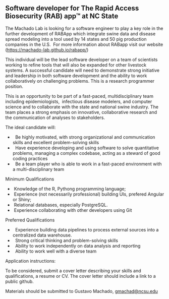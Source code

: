## Software developer for The Rapid Access Biosecurity (RAB) app™ at NC State
  
The Machado Lab is looking for a software engineer to play a key role in the further development of RABApp which integrate swine data and disease spread modeling into a tool used by 14 states and 50 pig production companies in the U.S.  For more information about RABapp visit our website (https://machado-lab.github.io/rabapp/)  
  
This individual will be the lead software developer on a team of scientists working to refine tools that will also be expanded for other livestock systems. A successful candidate will need to demonstrate strong initiative and leadership in both software development and the ability to work collaboratively on challenging problems. This is a research programmer position.  
  
This is an opportunity to be part of a fast-paced, multidisciplinary team including epidemiologists,  infectious disease modelers, and computer science and to collaborate with the state and national swine industry. The team places a strong emphasis on innovative, collaborative research and the communication of analyses to stakeholders.  
  
The ideal candidate will:  
  
-   Be highly motivated, with strong organizational and communication skills and excellent problem-solving skills  
-   Have experience developing and using software to solve quantitative problems, managing a complex codebase, acting as a steward of good coding practices  
-   Be a team player who is able to work in a fast-paced environment with a multi-disciplinary team  
  
Minimum Qualifications  
  
-  Knowledge of the R, Pythong programming language;    
-  Experience (not necessarily professional) building UIs, prefered Angular or Shiny;  
-  Relational databases, especially PostgreSQL.  
-  Experience collaborating with other developers using Git  
  
Preferred Qualifications  
  
-   Experience building data pipelines to process external sources into a centralized data warehouse.  
-   Strong critical thinking and problem-solving skills  
-   Ability to work independently on data analysis and reporting  
-   Ability to work well with a diverse team  
  
Application instructions:  
  
To be considered, submit a cover letter describing your skills and qualifications, a resume or CV. The cover letter should include a link to a public github.  
  
Materials should be submitted to Gustavo Machado, gmachad@ncsu.edu
